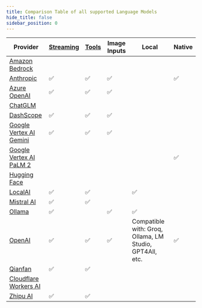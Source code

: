 ```yaml
---
title: Comparison Table of all supported Language Models
hide_title: false
sidebar_position: 0
---
```


| Provider                                                               | [Streaming](/tutorials/response-streaming) | [Tools](/tutorials/tools) | Image Inputs | Local                                                   | Native |
|------------------------------------------------------------------------|--------------------------------------------|---------------------------|--------------|---------------------------------------------------------|--------|
| [Amazon Bedrock](/integrations/language-models/amazon-bedrock)         |                                            |                           |              |                                                         |        |
| [Anthropic](/integrations/language-models/anthropic)                   | ✅                                          | ✅                         | ✅            |                                                         | ✅      |
| [Azure OpenAI](/integrations/language-models/azure-open-ai)            | ✅                                          | ✅                         | ✅            |                                                         |        |
| [ChatGLM](/integrations/language-models/chatglm)                       |                                            |                           |              |                                                         |        |
| [DashScope](/integrations/language-models/dashscope)                   | ✅                                          | ✅                         | ✅            |                                                         |        |
| [Google Vertex AI Gemini](/integrations/language-models/google-gemini) | ✅                                          | ✅                         | ✅            |                                                         |        |
| [Google Vertex AI PaLM 2](/integrations/language-models/google-palm)   |                                            |                           |              |                                                         | ✅      |
| [Hugging Face](/integrations/language-models/hugging-face)             |                                            |                           |              |                                                         |        |
| [LocalAI](/integrations/language-models/local-ai)                      | ✅                                          | ✅                         |              | ✅                                                       |        |
| [Mistral AI](/integrations/language-models/mistral-ai)                 | ✅                                          | ✅                         |              |                                                         |        |
| [Ollama](/integrations/language-models/ollama)                         | ✅                                          |                           | ✅            | ✅                                                       |        |
| [OpenAI](/integrations/language-models/open-ai)                        | ✅                                          | ✅                         | ✅            | Compatible with: Groq, Ollama, LM Studio, GPT4All, etc. | ✅      |
| [Qianfan](/integrations/language-models/qianfan)                       | ✅                                          | ✅                         |              |                                                         |        |
| [Cloudflare Workers AI](/integrations/language-models/workers-ai)      |                                            |                           |              |                                                         |        |
| [Zhipu AI](/integrations/language-models/zhipu-ai)                     | ✅                                          | ✅                         |              |                                                         |        |
